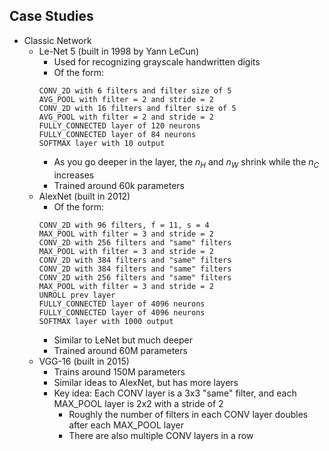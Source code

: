 ## Case Studies

* Classic Network
  * Le-Net 5 (built in 1998 by Yann LeCun)
    * Used for recognizing grayscale handwritten digits
    * Of the form:
    ```
    CONV_2D with 6 filters and filter size of 5
    AVG_POOL with filter = 2 and stride = 2
    CONV_2D with 16 filters and filter size of 5
    AVG_POOL with filter = 2 and stride = 2
    FULLY_CONNECTED layer of 120 neurons
    FULLY_CONNECTED layer of 84 neurons
    SOFTMAX layer with 10 output
    ```
    * As you go deeper in the layer, the $n_H$ and $n_W$ shrink while the $n_C$ increases
    * Trained around 60k parameters
  * AlexNet (built in 2012)
    * Of the form:
    ```
    CONV_2D with 96 filters, f = 11, s = 4
    MAX_POOL with filter = 3 and stride = 2
    CONV_2D with 256 filters and "same" filters
    MAX_POOL with filter = 3 and stride = 2
    CONV_2D with 384 filters and "same" filters
    CONV_2D with 384 filters and "same" filters
    CONV_2D with 256 filters and "same" filters
    MAX_POOL with filter = 3 and stride = 2
    UNROLL prev layer
    FULLY_CONNECTED layer of 4096 neurons
    FULLY_CONNECTED layer of 4096 neurons
    SOFTMAX layer with 1000 output
    ```
    * Similar to LeNet but much deeper
    * Trained around 60M parameters
  * VGG-16 (built in 2015)
    * Trains around 150M parameters
    * Similar ideas to AlexNet, but has more layers
    * Key idea: Each CONV layer is a 3x3 "same" filter, and each MAX_POOL layer is 2x2 with a stride of 2
      * Roughly the number of filters in each CONV layer doubles after each MAX_POOL layer
      * There are also multiple CONV layers in a row